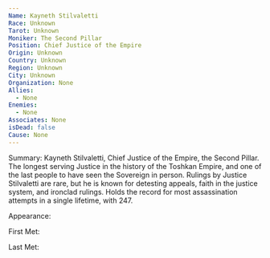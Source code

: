 ```yaml
---
Name: Kayneth Stilvaletti
Race: Unknown
Tarot: Unknown
Moniker: The Second Pillar
Position: Chief Justice of the Empire
Origin: Unknown
Country: Unknown
Region: Unknown
City: Unknown
Organization: None
Allies:
  - None
Enemies:
  - None
Associates: None
isDead: false
Cause: None
---
```

Summary:
Kayneth Stilvaletti, Chief Justice of the Empire, the Second Pillar. The longest serving Justice in the history of the Toshkan Empire, and one of the last people to have seen the Sovereign in person. Rulings by Justice Stilvaletti are rare, but he is known for detesting appeals, faith in the justice system, and ironclad rulings. Holds the record for most assassination attempts in a single lifetime, with 247.

Appearance: 

First Met: 

Last Met: 

